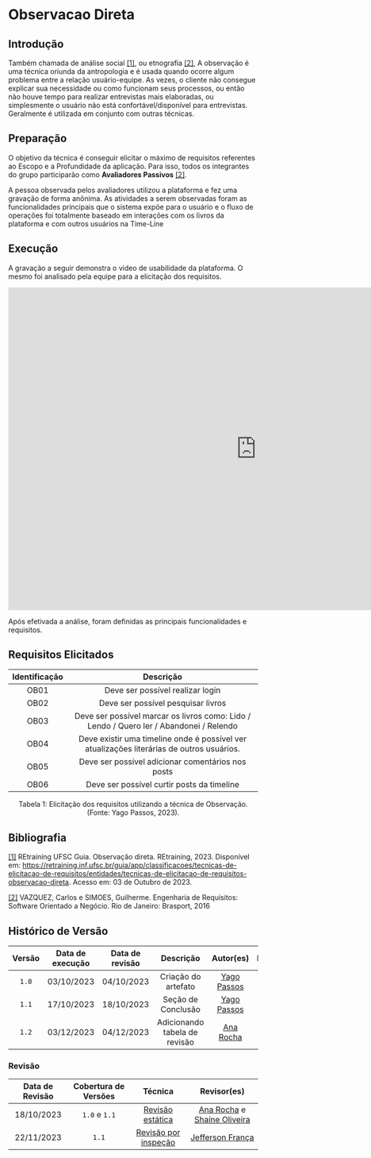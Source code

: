# Observacao Direta

## Introdução

Também chamada de análise social <a id="aa" href="#a">[1]</a>, ou etnografia <a id="bb" href="#b">[2]</a>, A observação é uma técnica oriunda da antropologia e é usada quando ocorre algum problema entre a relação usuário-equipe. As vezes, o cliente não consegue explicar sua necessidade ou como funcionam seus processos, ou então não houve tempo para realizar entrevistas mais elaboradas, ou simplesmente o usuário não está confortável/disponível para entrevistas. Geralmente é utilizada em conjunto com outras técnicas.

## Preparação

O objetivo da técnica é conseguir elicitar o máximo de requisitos referentes ao Escopo e a Profundidade da aplicação. Para isso, todos os integrantes do grupo participarão como **Avaliadores Passivos** <a id="bb" href="#b">[2]</a>.

A pessoa observada pelos avaliadores utilizou a plataforma e fez uma gravação de forma anônima. As atividades a serem observadas foram as funcionalidades principais que o sistema expõe para o usuário e o fluxo de operações foi totalmente baseado em interações com os livros da plataforma e com outros usuários na Time-Line

## Execução

A gravação a seguir demonstra o video de usabilidade da plataforma. O mesmo foi analisado pela equipe para a elicitação dos requisitos.

<iframe width="1000vw" height="650vh" src="https://www.youtube.com/embed/6CAvQgKyy9k" title="Entrevista" frameborder="0" allow="accelerometer; autoplay; clipboard-write; encrypted-media; gyroscope; picture-in-picture" allowfullscreen=""></iframe>

Após efetivada a análise, foram definidas as principais funcionalidades e requisitos.

## Requisitos Elicitados

| Identificação |                                                    Descrição                                                     |
| :-----------: | :--------------------------------------------------------------------------------------------------------------: |
|     OB01      |                                         Deve ser possível realizar login                                         |
|     OB02      |                                        Deve ser possível pesquisar livros                                        |
|     OB03      |             Deve ser possível marcar os livros como: Lido / Lendo / Quero ler / Abandonei / Relendo              |
|     OB04      |             Deve existir uma timeline onde é possível ver atualizações literárias de outros usuários.            |
|     OB05      |                                Deve ser possível adicionar comentários nos posts                                 |
|     OB06      |                                    Deve ser possível curtir posts da timeline                                    |


<div style="text-align: center">
<p> Tabela 1: Elicitação dos requisitos utilizando a técnica de Observação. (Fonte: Yago Passos, 2023).</p>
</div>


## Bibliografia

<a id="a" href="#aa">[1]</a> REtraining UFSC Guia. Observação direta. REtraining, 2023. Disponível em: https://retraining.inf.ufsc.br/guia/app/classificacoes/tecnicas-de-elicitacao-de-requisitos/entidades/tecnicas-de-elicitacao-de-requisitos-observacao-direta. Acesso em: 03 de Outubro de 2023.

<a id="b" href="#bb">[2]</a> VAZQUEZ, Carlos e SIMOES, Guilherme. Engenharia de Requisitos: Software Orientado a Negócio. Rio de Janeiro: Brasport, 2016 

## Histórico de Versão

| Versão | Data de execução | Data de revisão |      Descrição      |                                           Autor(es)                                            |                                                                  Revisor(es)                                                                   |
| :----: | :--------------: | :-------------: | :-----------------: | :--------------------------------------------------------------------------------------------: | :--------------------------------------------------------------------------------------------------------------------------------------------: |
| `1.0`  |    03/10/2023    |   04/10/2023    | Criação do artefato | [Yago Passos](https://github.com/yagompassos) | <input type="checkbox" enabled checked /> |
| `1.1`  |    17/10/2023    |   18/10/2023    | Seção de Conclusão | [Yago Passos](https://github.com/yagompassos) | <input type="checkbox" enabled checked /> |
| `1.2`  |    03/12/2023    |        04/12/2023        | Adicionando tabela de revisão | [Ana Rocha](https://github.com/anaaroch) |    <input type="checkbox" disabled checked />      |

### Revisão

| Data de Revisão | Cobertura de Versões  |   Técnica  |    Revisor(es)    |
| :-------------: | :-------------------: | :--------: |  :--------------: |
|   18/10/2023   |    `1.0` e `1.1`    |   [Revisão estática](../verificacao/revisoes.md)    |  [Ana Rocha](https://github.com/anaaroch) e [Shaíne Oliveira](https://github.com/ShaineOliveira) |
|   22/11/2023   |    `1.1`    |   [Revisão por inspeção](../verificacao/revisoes.md)    |  [Jefferson França](https://github.com/Frans6) |